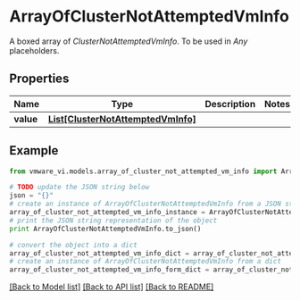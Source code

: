 # ArrayOfClusterNotAttemptedVmInfo

A boxed array of *ClusterNotAttemptedVmInfo*. To be used in *Any* placeholders. 

## Properties
Name | Type | Description | Notes
------------ | ------------- | ------------- | -------------
**value** | [**List[ClusterNotAttemptedVmInfo]**](ClusterNotAttemptedVmInfo.md) |  | 

## Example

```python
from vmware_vi.models.array_of_cluster_not_attempted_vm_info import ArrayOfClusterNotAttemptedVmInfo

# TODO update the JSON string below
json = "{}"
# create an instance of ArrayOfClusterNotAttemptedVmInfo from a JSON string
array_of_cluster_not_attempted_vm_info_instance = ArrayOfClusterNotAttemptedVmInfo.from_json(json)
# print the JSON string representation of the object
print ArrayOfClusterNotAttemptedVmInfo.to_json()

# convert the object into a dict
array_of_cluster_not_attempted_vm_info_dict = array_of_cluster_not_attempted_vm_info_instance.to_dict()
# create an instance of ArrayOfClusterNotAttemptedVmInfo from a dict
array_of_cluster_not_attempted_vm_info_form_dict = array_of_cluster_not_attempted_vm_info.from_dict(array_of_cluster_not_attempted_vm_info_dict)
```
[[Back to Model list]](../README.md#documentation-for-models) [[Back to API list]](../README.md#documentation-for-api-endpoints) [[Back to README]](../README.md)


